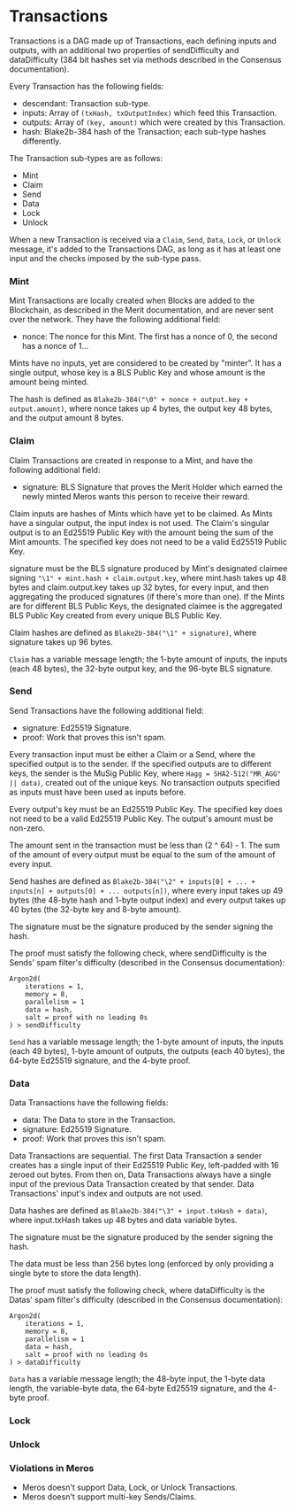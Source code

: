 # Transactions

Transactions is a DAG made up of Transactions, each defining inputs and outputs, with an additional two properties of sendDifficulty and dataDifficulty (384 bit hashes set via methods described in the Consensus documentation).

Every Transaction has the following fields:

- descendant: Transaction sub-type.
- inputs: Array of `(txHash, txOutputIndex)` which feed this Transaction.
- outputs: Array of `(key, amount)` which were created by this Transaction.
- hash: Blake2b-384 hash of the Transaction; each sub-type hashes differently.

The Transaction sub-types are as follows:

- Mint
- Claim
- Send
- Data
- Lock
- Unlock

When a new Transaction is received via a `Claim`, `Send`, `Data`, `Lock`, or `Unlock` message, it's added to the Transactions DAG, as long as it has at least one input and the checks imposed by the sub-type pass.

### Mint

Mint Transactions are locally created when Blocks are added to the Blockchain, as described in the Merit documentation, and are never sent over the network. They have the following additional field:

- nonce: The nonce for this Mint. The first has a nonce of 0, the second has a nonce of 1...

Mints have no inputs, yet are considered to be created by "minter". It has a single output, whose key is a BLS Public Key and whose amount is the amount being minted.

The hash is defined as `Blake2b-384("\0" + nonce + output.key + output.amount)`, where nonce takes up 4 bytes, the output key 48 bytes, and the output amount 8 bytes.

### Claim

Claim Transactions are created in response to a Mint, and have the following additional field:

- signature: BLS Signature that proves the Merit Holder which earned the newly minted Meros wants this person to receive their reward.

Claim inputs are hashes of Mints which have yet to be claimed. As Mints have a singular output, the input index is not used. The Claim's singular output is to an Ed25519 Public Key with the amount being the sum of the Mint amounts. The specified key does not need to be a valid Ed25519 Public Key.

signature must be the BLS signature produced by Mint's designated claimee signing `"\1" + mint.hash + claim.output.key`, where mint.hash takes up 48 bytes and claim.output.key takes up 32 bytes, for every input, and then aggregating the produced signatures (if there's more than one). If the Mints are for different BLS Public Keys, the designated claimee is the aggregated BLS Public Key created from every unique BLS Public Key.

Claim hashes are defined as `Blake2b-384("\1" + signature)`, where signature takes up 96 bytes.

`Claim` has a variable message length; the 1-byte amount of inputs, the inputs (each 48 bytes), the 32-byte output key, and the 96-byte BLS signature.

### Send

Send Transactions have the following additional field:

- signature: Ed25519 Signature.
- proof: Work that proves this isn't spam.

Every transaction input must be either a Claim or a Send, where the specified output is to the sender. If the specified outputs are to different keys, the sender is the MuSig Public Key, where `Hagg = SHA2-512("MR_AGG" || data)`, created out of the unique keys. No transaction outputs specified as inputs must have been used as inputs before.

Every output's key must be an Ed25519 Public Key. The specified key does not need to be a valid Ed25519 Public Key. The output's amount must be non-zero.

The amount sent in the transaction must be less than (2 ^ 64) - 1. The sum of the amount of every output must be equal to the sum of the amount of every input.

Send hashes are defined as `Blake2b-384("\2" + inputs[0] + ... + inputs[n] + outputs[0] + ... outputs[n])`, where every input takes up 49 bytes (the 48-byte hash and 1-byte output index) and every output takes up 40 bytes (the 32-byte key and 8-byte amount).

The signature must be the signature produced by the sender signing the hash.

The proof must satisfy the following check, where sendDifficulty is the Sends' spam filter's difficulty (described in the Consensus documentation):

```
Argon2d(
    iterations = 1,
    memory = 8,
    parallelism = 1
    data = hash,
    salt = proof with no leading 0s
) > sendDifficulty
```

`Send` has a variable message length; the 1-byte amount of inputs, the inputs (each 49 bytes), 1-byte amount of outputs, the outputs (each 40 bytes), the 64-byte Ed25519 signature, and the 4-byte proof.

### Data

Data Transactions have the following fields:

- data: The Data to store in the Transaction.
- signature: Ed25519 Signature.
- proof: Work that proves this isn't spam.

Data Transactions are sequential. The first Data Transaction a sender creates has a single input of their Ed25519 Public Key, left-padded with 16 zeroed out bytes. From then on, Data Transactions always have a single input of the previous Data Transaction created by that sender. Data Transactions' input's index and outputs are not used.

Data hashes are defined as `Blake2b-384("\3" + input.txHash + data)`, where input.txHash takes up 48 bytes and data variable bytes.

The signature must be the signature produced by the sender signing the hash.

The data must be less than 256 bytes long (enforced by only providing a single byte to store the data length).

The proof must satisfy the following check, where dataDifficulty is the Datas' spam filter's difficulty (described in the Consensus documentation):

```
Argon2d(
    iterations = 1,
    memory = 8,
    parallelism = 1
    data = hash,
    salt = proof with no leading 0s
) > dataDifficulty
```

`Data` has a variable message length; the 48-byte input, the 1-byte data length, the variable-byte data, the 64-byte Ed25519 signature, and the 4-byte proof.

### Lock

### Unlock

### Violations in Meros

- Meros doesn't support Data, Lock, or Unlock Transactions.
- Meros doesn't support multi-key Sends/Claims.
